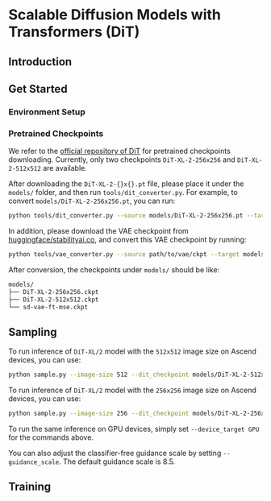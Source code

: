 # Scalable Diffusion Models with Transformers (DiT)

## Introduction


## Get Started

### Environment Setup

### Pretrained Checkpoints

We refer to the [official repository of DiT](https://github.com/facebookresearch/DiT) for pretrained checkpoints downloading. Currently, only two checkpoints `DiT-XL-2-256x256` and `DiT-XL-2-512x512` are available.

After downloading the `DiT-XL-2-{}x{}.pt` file, please place it under the `models/` folder, and then run `tools/dit_converter.py`. For example, to convert `models/DiT-XL-2-256x256.pt`, you can run:
```bash
python tools/dit_converter.py --source models/DiT-XL-2-256x256.pt --target models/DiT-XL-2-256x256.ckpt
```

In addition, please download the VAE checkpoint from [huggingface/stabilityai.co](https://huggingface.co/stabilityai/sd-vae-ft-mse/tree/main), and convert this VAE checkpoint by running:
```bash
python tools/vae_converter.py --source path/to/vae/ckpt --target models/sd-vae-ft-mse.ckpt
```

After conversion, the checkpoints under `models/` should be like:
```bash
models/
├── DiT-XL-2-256x256.ckpt
├── DiT-XL-2-512x512.ckpt
└── sd-vae-ft-mse.ckpt
```

## Sampling

To run inference of `DiT-XL/2` model with the `512x512` image size on Ascend devices, you can use:
```bash
python sample.py --image-size 512 --dit_checkpoint models/DiT-XL-2-512x512.ckpt --seed 42
```
To run inference of `DiT-XL/2` model with the `256x256` image size on Ascend devices, you can use:
```bash
python sample.py --image-size 256 --dit_checkpoint models/DiT-XL-2-256x256.ckpt --seed 42
```
To run the same inference on GPU devices, simply set `--device_target GPU` for the commands above.

You can also adjust the classifier-free guidance scale by setting `--guidance_scale`. The default guidance scale is $8.5$.


## Training
